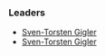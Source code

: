 ### Leaders

* [Sven-Torsten Gigler](mailto:torsten.gigler@owasp.org)
* [Sven-Torsten Gigler](mailto:torsten.gigler@owasp.org)
